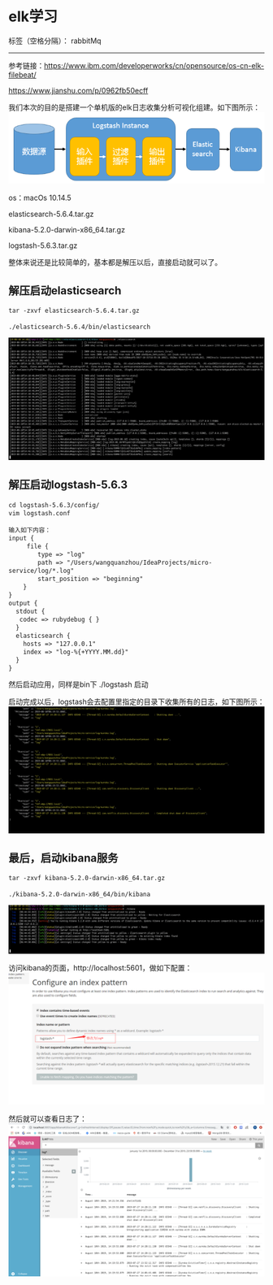 ﻿# elk学习

标签（空格分隔）： rabbitMq

---

参考链接：https://www.ibm.com/developerworks/cn/opensource/os-cn-elk-filebeat/

https://www.jianshu.com/p/0962fb50ecff

我们本次的目的是搭建一个单机版的elk日志收集分析可视化组建。如下图所示：
![此处输入图片的描述][1]

os：macOs 10.14.5 

elasticsearch-5.6.4.tar.gz       

kibana-5.2.0-darwin-x86_64.tar.gz

logstash-5.6.3.tar.gz

整体来说还是比较简单的，基本都是解压以后，直接启动就可以了。

解压启动elasticsearch
-----------------

```linux
tar -zxvf elasticsearch-5.6.4.tar.gz

./elasticsearch-5.6.4/bin/elasticsearch
```

![此处输入图片的描述][2]

解压启动logstash-5.6.3
------------------
```linux
cd logstash-5.6.3/config/
vim logstash.conf

输入如下内容：
input {
     file {
        type => "log"
        path => "/Users/wangquanzhou/IdeaProjects/micro-service/log/*.log"
        start_position => "beginning"
    }
}
output {
  stdout {
   codec => rubydebug { }
  }
  elasticsearch {
    hosts => "127.0.0.1"
    index => "log-%{+YYYY.MM.dd}"
  }
}
```

然后启动应用，同样是bin下  ./logstash  启动

启动完成以后，logstash会去配置里指定的目录下收集所有的日志，如下图所示：
![此处输入图片的描述][3]

最后，启动kibana服务
-------------
```linux
tar -zxvf kibana-5.2.0-darwin-x86_64.tar.gz

./kibana-5.2.0-darwin-x86_64/bin/kibana
```
![此处输入图片的描述][4]

访问kibana的页面，http://localhost:5601，做如下配置：
![此处输入图片的描述][5]

然后就可以查看日志了：
![此处输入图片的描述][6]


  [1]: https://github.com/Audi-A7/learn/blob/master/image/elk/elk.png?raw=true
  [2]: https://github.com/Audi-A7/learn/blob/master/image/elk/elastic.png?raw=true
  [3]: https://github.com/Audi-A7/learn/blob/master/image/elk/logstash.png?raw=true
  [4]: https://github.com/Audi-A7/learn/blob/master/image/elk/kibana.png?raw=true
  [5]: https://github.com/Audi-A7/learn/blob/master/image/elk/kibana_config.png?raw=true
  [6]: https://github.com/Audi-A7/learn/blob/master/image/elk/kibana_front_page.png?raw=true